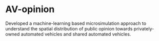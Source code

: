 # AV-opinion
Developed a machine-learning based microsimulation approach to understand the spatial distribution of public opinion towards privately-owned automated vehicles and shared automated vehicles. 
